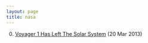 ```yaml
---
layout: page
title: nasa
---
```


0. [Voyager 1 Has Left The Solar System](/bookmark/2013/03/20/voyager-1.html) (20 Mar 2013) 
